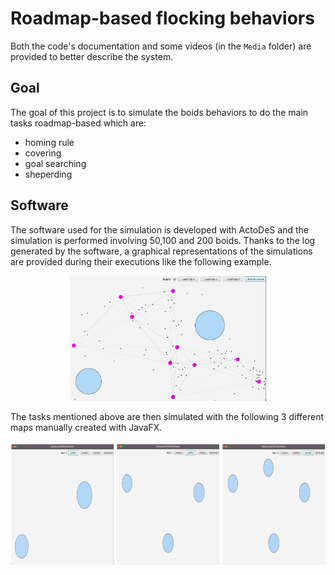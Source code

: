 # Roadmap-based flocking behaviors
Both the code's documentation and some videos (in the `Media` folder) are provided to better describe the system.
## Goal
The goal of this project is to simulate the boids behaviors to do the main tasks roadmap-based which are:
- homing rule
- covering
- goal searching
- sheperding
## Software
The software used for the simulation is developed with ActoDeS and the simulation is performed involving 50,100 and 200 boids. 
Thanks to the log generated by the software, a graphical representations of the simulations are provided during their executions like the following example.
<p align="center">
<img height="200" src="./example.png">
</p>
The tasks mentioned above are then simulated with the following 3 different maps manually created with JavaFX.
<p align="center">
<img height="200" src="./maps.png">
</p>

